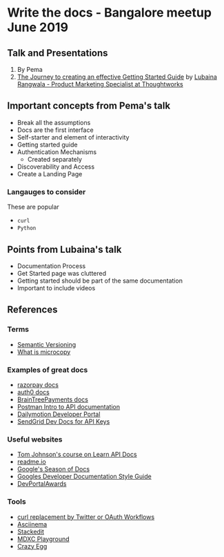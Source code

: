 # Write the docs - Bangalore meetup June 2019

## Talk and Presentations

1. By Pema
2. [The Journey to creating an effective Getting Started Guide](https://docs.google.com/presentation/d/18MQCZ9C-u1bZT0IA3vOgpkNskPF7WxVriSftMCQ1icI/edit#slide=id.g5bea211a7d_0_5) by [Lubaina Rangwala - Product Marketing Specialist at Thoughtworks](http://www.lubainarangwala.com)


## Important concepts from Pema's talk

- Break all the assumptions
- Docs are the first interface
- Self-starter and element of interactivity
- Getting started guide
- Authentication Mechanisms
    - Created separately
- Discoverability and Access
- Create a Landing Page

### Langauges to consider

These are popular

- `curl`
- `Python`

## Points from Lubaina's talk

- Documentation Process
- Get Started page was cluttered
- Getting started should be part of the same documentation
- Important to include videos

## References 

### Terms

- [Semantic Versioning](https://semver.org/)
- [What is microcopy](https://uxplanet.org/microcopy-tiny-words-with-a-huge-ux-impact-90140acc6e42)

### Examples of great docs

- [razorpay docs](https://razorpay.com/docs/)
- [auth0 docs](https://auth0.com/docs)
- [BrainTreePayments docs](https://developers.braintreepayments.com/)
- [Postman Intro to API documentation](https://learning.getpostman.com/docs/postman/api_documentation/intro_to_api_documentation/)
- [Dailymotion Developer Portal](https://developer.dailymotion.com/)
- [SendGrid Dev Docs for API Keys](https://sendgrid.com/docs/ui/account-and-settings/api-keys/)


### Useful websites

- [Tom Johnson's course on Learn API Docs](https://idratherbewriting.com/learnapidoc/)
- [readme.io](https://readme.io/)
- [Google's Season of Docs](https://developers.google.com/season-of-docs/)
- [Googles Developer Documentation Style Guide](https://developers.google.com/style/)
- [DevPortalAwards](https://devportalawards.org/categories)

### Tools

- [curl replacement by Twitter or OAuth Workflows](https://github.com/twitter/twurl)
- [Asciinema](https://asciinema.org/)
- [Stackedit](https://stackedit.io)
- [MDXC Playground](http://dump.jamesknelson.com/mdxc-playground.html)
- [Crazy Egg](https://www.crazyegg.com/)
